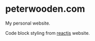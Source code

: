 # peterwooden.com

My personal website.

Code block styling from [reactjs](https://github.com/reactjs/reactjs.org) website.